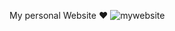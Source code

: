My personal Website ❤
![mywebsite](https://github.com/user-attachments/assets/2143e21b-0b4f-40ee-99b8-89cf2abc51cb)
